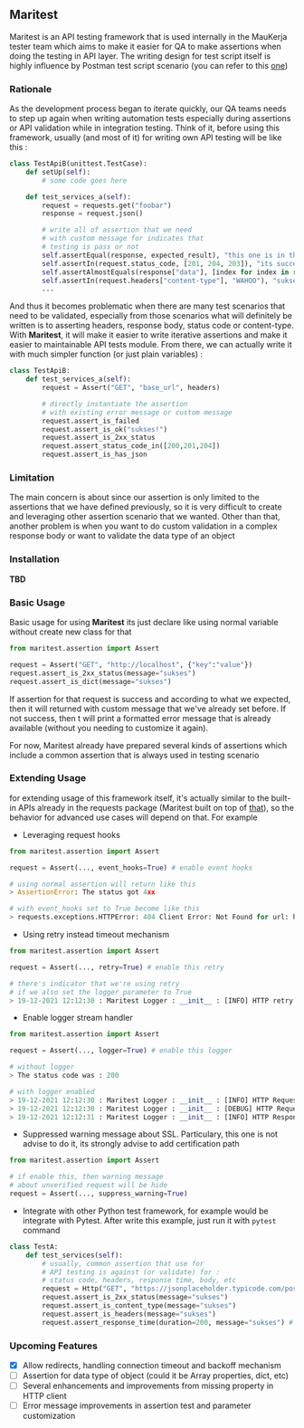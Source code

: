 ## Maritest

Maritest is an API testing framework that is used internally in the MauKerja tester team which aims to make it easier for QA to make assertions when doing the testing in API layer. The writing design for test script itself is highly influence by Postman test script scenario (you can refer to this [one](https://learning.postman.com/docs/writing-scripts/script-references/test-examples/#testing-response-body))

### Rationale

As the development process began to iterate quickly, our QA teams needs to step up again when writing automation tests especially during assertions or API validation while in integration testing. Think of it, before using this framework, usually (and most of it) for writing own API testing will be like this :

```python
class TestApiB(unittest.TestCase):
    def setUp(self):
        # some code goes here

    def test_services_a(self):
        request = requests.get("foobar")
        response = request.json()

        # write all of assertion that we need
        # with custom message for indicates that
        # testing is pass or not
        self.assertEqual(response, expected_result), "this one is in the bag!"
        self.assertIn(request.status_code, [201, 204, 203]), "its success bro"
        self.assertAlmostEquals(response["data"], [index for index in response]), "success bro"
        self.assertIn(request.headers["content-type"], "WAHOO"), "sukses!"
        ...
```

And thus it becomes problematic when there are many test scenarios that need to be validated, especially from those scenarios what will definitely be written is to asserting headers, response body, status code or content-type. With **Maritest**, it will make it easier to write iterative assertions and make it easier to maintainable API tests module. From there, we can actually write it with much simpler function (or just plain variables) :

```python
class TestApiB:
    def test_services_a(self):
        request = Assert("GET", "base_url", headers)

        # directly instantiate the assertion
        # with existing error message or custom message
        request.assert_is_failed
        request.assert_is_ok("sukses!")
        request.assert_is_2xx_status
        request.assert_status_code_in([200,201,204])
        request.assert_is_has_json
```

### Limitation

The main concern is about since our assertion is only limited to the assertions that we have defined previously, so it is very difficult to create and leveraging other assertion scenario that we wanted. Other than that, another problem is when you want to do custom validation in a complex response body or want to validate the data type of an object

### Installation

**TBD**

### Basic Usage

Basic usage for using **Maritest** its just declare like using normal variable without create new class for that 

```python
from maritest.assertion import Assert

request = Assert("GET", "http://localhost", {"key":"value"})
request.assert_is_2xx_status(message="sukses")
request.assert_is_dict(message="sukses")
```

If assertion for that request is success and according to what we expected, then it will returned with custom message
that we've already set before. If not success, then t will print a formatted error message that is already available 
(without you needing to customize it again).

For now, Maritest already have prepared several kinds of assertions which include a common assertion that is always used
in testing scenario

### Extending Usage

for extending usage of this framework itself, it's actually similar to the built-in APIs already in the requests package 
(Maritest built on top of [that](https://docs.python-requests.org/en/latest/user/quickstart/)), so the behavior for 
advanced use cases will depend on that. For example

- Leveraging request hooks

```python
from maritest.assertion import Assert

request = Assert(..., event_hooks=True) # enable event hooks

# using normal assertion will return like this
> AssertionError: The status got 4xx

# with event_hooks set to True become like this
> requests.exceptions.HTTPError: 404 Client Error: Not Found for url: https://jsonplaceholder.typicode.com/postss
```

- Using retry instead timeout mechanism

```python
from maritest.assertion import Assert

request = Assert(..., retry=True) # enable this retry

# there's indicator that we're using retry
# if we also set the logger parameter to True
> 19-12-2021 12:12:30 : Maritest Logger : __init__ : [INFO] HTTP retry method might be turned it off
```

- Enable logger stream handler

```python
from maritest.assertion import Assert

request = Assert(..., logger=True) # enable this logger

# without logger
> The status code was : 200

# with logger enabled
> 19-12-2021 12:12:30 : Maritest Logger : __init__ : [INFO] HTTP Request GET | https://jsonplaceholder.typicode.com/posts
> 19-12-2021 12:12:30 : Maritest Logger : __init__ : [DEBUG] HTTP Request None, None
> 19-12-2021 12:12:31 : Maritest Logger : __init__ : [INFO] HTTP Response 200
```

- Suppressed warning message about SSL. Particulary, this one is not advise to do it, its strongly advise to add certification path

```python
from maritest.assertion import Assert

# if enable this, then warning message
# about unverified request will be hide
request = Assert(..., suppress_warning=True) 
```

- Integrate with other Python test framework, for example would be integrate with Pytest. After write this example, just run it with `pytest` command

```python
class TestA:
    def test_services(self):
        # usually, common assertion that use for
        # API testing is against (or validate) for :
        # status code, headers, response time, body, etc
        request = Http("GET", "https://jsonplaceholder.typicode.com/posts", None)
        request.assert_is_2xx_status(message="sukses")
        request.assert_is_content_type(message="sukses")
        request.assert_is_headers(message="sukses") 
        request.assert_response_time(duration=200, message="sukses") # check response time for calling API
```

### Upcoming Features

- [x] Allow redirects, handling connection timeout and backoff mechanism
- [ ] Assertion for data type of object (could it be Array properties, dict, etc)
- [ ] Several enhancements and improvements from missing property in HTTP client
- [ ] Error message improvements in assertion test and parameter customization
